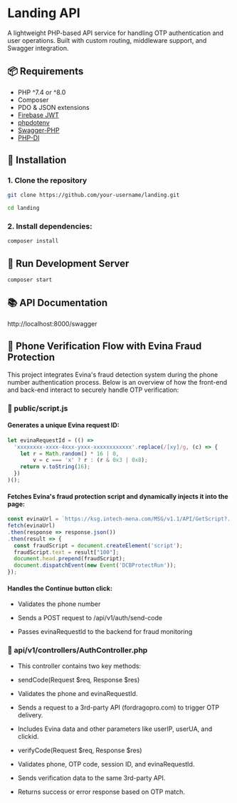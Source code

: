 # Landing API

A lightweight PHP-based API service for handling OTP authentication and user operations. Built with custom routing, middleware support, and Swagger integration.

## 📦 Requirements

- PHP ^7.4 or ^8.0
- Composer
- PDO & JSON extensions
- [Firebase JWT](https://github.com/firebase/php-jwt)
- [phpdotenv](https://github.com/vlucas/phpdotenv)
- [Swagger-PHP](https://github.com/zircote/swagger-php)
- [PHP-DI](https://php-di.org/)

## 🚀 Installation

### 1. Clone the repository
```bash
git clone https://github.com/your-username/landing.git
```
```bash
cd landing
```

### 2. Install dependencies:
```bash
composer install
```
## 🧪 Run Development Server
```bash
composer start
```
## 📚 API Documentation

http://localhost:8000/swagger

## 📱 Phone Verification Flow with Evina Fraud Protection
This project integrates Evina's fraud detection system during the phone number authentication process. Below is an overview of how the front-end and back-end interact to securely handle OTP verification:

### 📂 public/script.js

#### Generates a unique Evina request ID:

```js
let evinaRequestId = (() =>
  'xxxxxxxx-xxxx-4xxx-yxxx-xxxxxxxxxxxx'.replace(/[xy]/g, (c) => {
    let r = Math.random() * 16 | 0,
        v = c === 'x' ? r : (r & 0x3 | 0x8);
    return v.toString(16);
  })
)();
```

#### Fetches Evina's fraud protection script and dynamically injects it into the page:

```js
const evinaUrl = `https://ksg.intech-mena.com/MSG/v1.1/API/GetScript?...&requestId=${evinaRequestId}`;
fetch(evinaUrl)
.then(response => response.json())
.then(result => {
  const fraudScript = document.createElement('script');
  fraudScript.text = result["100"];
  document.head.prepend(fraudScript);
  document.dispatchEvent(new Event('DCBProtectRun'));
});
```

#### Handles the Continue button click:

- Validates the phone number

- Sends a POST request to /api/v1/auth/send-code

- Passes evinaRequestId to the backend for fraud monitoring

### 🧩 api/v1/controllers/AuthController.php

- This controller contains two key methods:

- sendCode(Request $req, Response $res)
- Validates the phone and evinaRequestId.

- Sends a request to a 3rd-party API (fordragopro.com) to trigger OTP delivery.

- Includes Evina data and other parameters like userIP, userUA, and clickid.

- verifyCode(Request $req, Response $res)
- Validates phone, OTP code, session ID, and evinaRequestId.

- Sends verification data to the same 3rd-party API.

- Returns success or error response based on OTP match.
